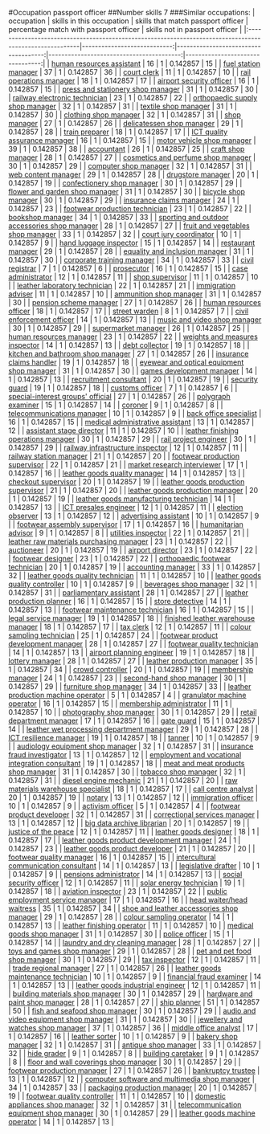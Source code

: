 #Occupation passport officer
##Number skills 7
###Similar occupations:
| occupation                                                                                              |   skills in this occupation |   skills that match passport officer |   percentage match with passport officer |   skills not in passport officer |
|:--------------------------------------------------------------------------------------------------------|----------------------------:|-------------------------------------:|-----------------------------------------:|---------------------------------:|
| [human resources assistant](human_resources_assistant.md)                                               |                          16 |                                    1 |                                 0.142857 |                               15 |
| [fuel station manager](fuel_station_manager.md)                                                         |                          37 |                                    1 |                                 0.142857 |                               36 |
| [court clerk](court_clerk.md)                                                                           |                          11 |                                    1 |                                 0.142857 |                               10 |
| [rail operations manager](rail_operations_manager.md)                                                   |                          18 |                                    1 |                                 0.142857 |                               17 |
| [airport security officer](airport_security_officer.md)                                                 |                          16 |                                    1 |                                 0.142857 |                               15 |
| [press and stationery shop manager](press_and_stationery_shop_manager.md)                               |                          31 |                                    1 |                                 0.142857 |                               30 |
| [railway electronic technician](railway_electronic_technician.md)                                       |                          23 |                                    1 |                                 0.142857 |                               22 |
| [orthopaedic supply shop manager](orthopaedic_supply_shop_manager.md)                                   |                          32 |                                    1 |                                 0.142857 |                               31 |
| [textile shop manager](textile_shop_manager.md)                                                         |                          31 |                                    1 |                                 0.142857 |                               30 |
| [clothing shop manager](clothing_shop_manager.md)                                                       |                          32 |                                    1 |                                 0.142857 |                               31 |
| [shop manager](shop_manager.md)                                                                         |                          27 |                                    1 |                                 0.142857 |                               26 |
| [delicatessen shop manager](delicatessen_shop_manager.md)                                               |                          29 |                                    1 |                                 0.142857 |                               28 |
| [train preparer](train_preparer.md)                                                                     |                          18 |                                    1 |                                 0.142857 |                               17 |
| [ICT quality assurance manager](ICT_quality_assurance_manager.md)                                       |                          16 |                                    1 |                                 0.142857 |                               15 |
| [motor vehicle shop manager](motor_vehicle_shop_manager.md)                                             |                          39 |                                    1 |                                 0.142857 |                               38 |
| [accountant](accountant.md)                                                                             |                          26 |                                    1 |                                 0.142857 |                               25 |
| [craft shop manager](craft_shop_manager.md)                                                             |                          28 |                                    1 |                                 0.142857 |                               27 |
| [cosmetics and perfume shop manager](cosmetics_and_perfume_shop_manager.md)                             |                          30 |                                    1 |                                 0.142857 |                               29 |
| [computer shop manager](computer_shop_manager.md)                                                       |                          32 |                                    1 |                                 0.142857 |                               31 |
| [web content manager](web_content_manager.md)                                                           |                          29 |                                    1 |                                 0.142857 |                               28 |
| [drugstore manager](drugstore_manager.md)                                                               |                          20 |                                    1 |                                 0.142857 |                               19 |
| [confectionery shop manager](confectionery_shop_manager.md)                                             |                          30 |                                    1 |                                 0.142857 |                               29 |
| [flower and garden shop manager](flower_and_garden_shop_manager.md)                                     |                          31 |                                    1 |                                 0.142857 |                               30 |
| [bicycle shop manager](bicycle_shop_manager.md)                                                         |                          30 |                                    1 |                                 0.142857 |                               29 |
| [insurance claims manager](insurance_claims_manager.md)                                                 |                          24 |                                    1 |                                 0.142857 |                               23 |
| [footwear production technician](footwear_production_technician.md)                                     |                          23 |                                    1 |                                 0.142857 |                               22 |
| [bookshop manager](bookshop_manager.md)                                                                 |                          34 |                                    1 |                                 0.142857 |                               33 |
| [sporting and outdoor accessories shop manager](sporting_and_outdoor_accessories_shop_manager.md)       |                          28 |                                    1 |                                 0.142857 |                               27 |
| [fruit and vegetables shop manager](fruit_and_vegetables_shop_manager.md)                               |                          33 |                                    1 |                                 0.142857 |                               32 |
| [court jury coordinator](court_jury_coordinator.md)                                                     |                          10 |                                    1 |                                 0.142857 |                                9 |
| [hand luggage inspector](hand_luggage_inspector.md)                                                     |                          15 |                                    1 |                                 0.142857 |                               14 |
| [restaurant manager](restaurant_manager.md)                                                             |                          29 |                                    1 |                                 0.142857 |                               28 |
| [equality and inclusion manager](equality_and_inclusion_manager.md)                                     |                          31 |                                    1 |                                 0.142857 |                               30 |
| [corporate training manager](corporate_training_manager.md)                                             |                          34 |                                    1 |                                 0.142857 |                               33 |
| [civil registrar](civil_registrar.md)                                                                   |                           7 |                                    1 |                                 0.142857 |                                6 |
| [prosecutor](prosecutor.md)                                                                             |                          16 |                                    1 |                                 0.142857 |                               15 |
| [case administrator](case_administrator.md)                                                             |                          12 |                                    1 |                                 0.142857 |                               11 |
| [shop supervisor](shop_supervisor.md)                                                                   |                          11 |                                    1 |                                 0.142857 |                               10 |
| [leather laboratory technician](leather_laboratory_technician.md)                                       |                          22 |                                    1 |                                 0.142857 |                               21 |
| [immigration adviser](immigration_adviser.md)                                                           |                          11 |                                    1 |                                 0.142857 |                               10 |
| [ammunition shop manager](ammunition_shop_manager.md)                                                   |                          31 |                                    1 |                                 0.142857 |                               30 |
| [pension scheme manager](pension_scheme_manager.md)                                                     |                          27 |                                    1 |                                 0.142857 |                               26 |
| [human resources officer](human_resources_officer.md)                                                   |                          18 |                                    1 |                                 0.142857 |                               17 |
| [street warden](street_warden.md)                                                                       |                           8 |                                    1 |                                 0.142857 |                                7 |
| [civil enforcement officer](civil_enforcement_officer.md)                                               |                          14 |                                    1 |                                 0.142857 |                               13 |
| [music and video shop manager](music_and_video_shop_manager.md)                                         |                          30 |                                    1 |                                 0.142857 |                               29 |
| [supermarket manager](supermarket_manager.md)                                                           |                          26 |                                    1 |                                 0.142857 |                               25 |
| [human resources manager](human_resources_manager.md)                                                   |                          23 |                                    1 |                                 0.142857 |                               22 |
| [weights and measures inspector](weights_and_measures_inspector.md)                                     |                          14 |                                    1 |                                 0.142857 |                               13 |
| [debt collector](debt_collector.md)                                                                     |                          19 |                                    1 |                                 0.142857 |                               18 |
| [kitchen and bathroom shop manager](kitchen_and_bathroom_shop_manager.md)                               |                          27 |                                    1 |                                 0.142857 |                               26 |
| [insurance claims handler](insurance_claims_handler.md)                                                 |                          19 |                                    1 |                                 0.142857 |                               18 |
| [eyewear and optical equipment shop manager](eyewear_and_optical_equipment_shop_manager.md)             |                          31 |                                    1 |                                 0.142857 |                               30 |
| [games development manager](games_development_manager.md)                                               |                          14 |                                    1 |                                 0.142857 |                               13 |
| [recruitment consultant](recruitment_consultant.md)                                                     |                          20 |                                    1 |                                 0.142857 |                               19 |
| [security guard](security_guard.md)                                                                     |                          19 |                                    1 |                                 0.142857 |                               18 |
| [customs officer](customs_officer.md)                                                                   |                           7 |                                    1 |                                 0.142857 |                                6 |
| [special-interest groups' official](special-interest_groups'_official.md)                               |                          27 |                                    1 |                                 0.142857 |                               26 |
| [polygraph examiner](polygraph_examiner.md)                                                             |                          15 |                                    1 |                                 0.142857 |                               14 |
| [coroner](coroner.md)                                                                                   |                           9 |                                    1 |                                 0.142857 |                                8 |
| [telecommunications manager](telecommunications_manager.md)                                             |                          10 |                                    1 |                                 0.142857 |                                9 |
| [back office specialist](back_office_specialist.md)                                                     |                          16 |                                    1 |                                 0.142857 |                               15 |
| [medical administrative assistant](medical_administrative_assistant.md)                                 |                          13 |                                    1 |                                 0.142857 |                               12 |
| [assistant stage director](assistant_stage_director.md)                                                 |                          11 |                                    1 |                                 0.142857 |                               10 |
| [leather finishing operations manager](leather_finishing_operations_manager.md)                         |                          30 |                                    1 |                                 0.142857 |                               29 |
| [rail project engineer](rail_project_engineer.md)                                                       |                          30 |                                    1 |                                 0.142857 |                               29 |
| [railway infrastructure inspector](railway_infrastructure_inspector.md)                                 |                          12 |                                    1 |                                 0.142857 |                               11 |
| [railway station manager](railway_station_manager.md)                                                   |                          21 |                                    1 |                                 0.142857 |                               20 |
| [footwear production supervisor](footwear_production_supervisor.md)                                     |                          22 |                                    1 |                                 0.142857 |                               21 |
| [market research interviewer](market_research_interviewer.md)                                           |                          17 |                                    1 |                                 0.142857 |                               16 |
| [leather goods quality manager](leather_goods_quality_manager.md)                                       |                          14 |                                    1 |                                 0.142857 |                               13 |
| [checkout supervisor](checkout_supervisor.md)                                                           |                          20 |                                    1 |                                 0.142857 |                               19 |
| [leather goods production supervisor](leather_goods_production_supervisor.md)                           |                          21 |                                    1 |                                 0.142857 |                               20 |
| [leather goods production manager](leather_goods_production_manager.md)                                 |                          20 |                                    1 |                                 0.142857 |                               19 |
| [leather goods manufacturing technician](leather_goods_manufacturing_technician.md)                     |                          14 |                                    1 |                                 0.142857 |                               13 |
| [ICT presales engineer](ICT_presales_engineer.md)                                                       |                          12 |                                    1 |                                 0.142857 |                               11 |
| [election observer](election_observer.md)                                                               |                          13 |                                    1 |                                 0.142857 |                               12 |
| [advertising assistant](advertising_assistant.md)                                                       |                          10 |                                    1 |                                 0.142857 |                                9 |
| [footwear assembly supervisor](footwear_assembly_supervisor.md)                                         |                          17 |                                    1 |                                 0.142857 |                               16 |
| [humanitarian advisor](humanitarian_advisor.md)                                                         |                           9 |                                    1 |                                 0.142857 |                                8 |
| [utilities inspector](utilities_inspector.md)                                                           |                          22 |                                    1 |                                 0.142857 |                               21 |
| [leather raw materials purchasing manager](leather_raw_materials_purchasing_manager.md)                 |                          23 |                                    1 |                                 0.142857 |                               22 |
| [auctioneer](auctioneer.md)                                                                             |                          20 |                                    1 |                                 0.142857 |                               19 |
| [airport director](airport_director.md)                                                                 |                          23 |                                    1 |                                 0.142857 |                               22 |
| [footwear designer](footwear_designer.md)                                                               |                          23 |                                    1 |                                 0.142857 |                               22 |
| [orthopaedic footwear technician](orthopaedic_footwear_technician.md)                                   |                          20 |                                    1 |                                 0.142857 |                               19 |
| [accounting manager](accounting_manager.md)                                                             |                          33 |                                    1 |                                 0.142857 |                               32 |
| [leather goods quality technician](leather_goods_quality_technician.md)                                 |                          11 |                                    1 |                                 0.142857 |                               10 |
| [leather goods quality controller](leather_goods_quality_controller.md)                                 |                          10 |                                    1 |                                 0.142857 |                                9 |
| [beverages shop manager](beverages_shop_manager.md)                                                     |                          32 |                                    1 |                                 0.142857 |                               31 |
| [parliamentary assistant](parliamentary_assistant.md)                                                   |                          28 |                                    1 |                                 0.142857 |                               27 |
| [leather production planner](leather_production_planner.md)                                             |                          16 |                                    1 |                                 0.142857 |                               15 |
| [store detective](store_detective.md)                                                                   |                          14 |                                    1 |                                 0.142857 |                               13 |
| [footwear maintenance technician](footwear_maintenance_technician.md)                                   |                          16 |                                    1 |                                 0.142857 |                               15 |
| [legal service manager](legal_service_manager.md)                                                       |                          19 |                                    1 |                                 0.142857 |                               18 |
| [finished leather warehouse manager](finished_leather_warehouse_manager.md)                             |                          18 |                                    1 |                                 0.142857 |                               17 |
| [tax clerk](tax_clerk.md)                                                                               |                          12 |                                    1 |                                 0.142857 |                               11 |
| [colour sampling technician](colour_sampling_technician.md)                                             |                          25 |                                    1 |                                 0.142857 |                               24 |
| [footwear product development manager](footwear_product_development_manager.md)                         |                          28 |                                    1 |                                 0.142857 |                               27 |
| [footwear quality technician](footwear_quality_technician.md)                                           |                          14 |                                    1 |                                 0.142857 |                               13 |
| [airport planning engineer](airport_planning_engineer.md)                                               |                          19 |                                    1 |                                 0.142857 |                               18 |
| [lottery manager](lottery_manager.md)                                                                   |                          28 |                                    1 |                                 0.142857 |                               27 |
| [leather production manager](leather_production_manager.md)                                             |                          35 |                                    1 |                                 0.142857 |                               34 |
| [crowd controller](crowd_controller.md)                                                                 |                          20 |                                    1 |                                 0.142857 |                               19 |
| [membership manager](membership_manager.md)                                                             |                          24 |                                    1 |                                 0.142857 |                               23 |
| [second-hand shop manager](second-hand_shop_manager.md)                                                 |                          30 |                                    1 |                                 0.142857 |                               29 |
| [furniture shop manager](furniture_shop_manager.md)                                                     |                          34 |                                    1 |                                 0.142857 |                               33 |
| [leather production machine operator](leather_production_machine_operator.md)                           |                           5 |                                    1 |                                 0.142857 |                                4 |
| [granulator machine operator](granulator_machine_operator.md)                                           |                          16 |                                    1 |                                 0.142857 |                               15 |
| [membership administrator](membership_administrator.md)                                                 |                          11 |                                    1 |                                 0.142857 |                               10 |
| [photography shop manager](photography_shop_manager.md)                                                 |                          30 |                                    1 |                                 0.142857 |                               29 |
| [retail department manager](retail_department_manager.md)                                               |                          17 |                                    1 |                                 0.142857 |                               16 |
| [gate guard](gate_guard.md)                                                                             |                          15 |                                    1 |                                 0.142857 |                               14 |
| [leather wet processing department manager](leather_wet_processing_department_manager.md)               |                          29 |                                    1 |                                 0.142857 |                               28 |
| [ICT resilience manager](ICT_resilience_manager.md)                                                     |                          19 |                                    1 |                                 0.142857 |                               18 |
| [tanner](tanner.md)                                                                                     |                          10 |                                    1 |                                 0.142857 |                                9 |
| [audiology equipment shop manager](audiology_equipment_shop_manager.md)                                 |                          32 |                                    1 |                                 0.142857 |                               31 |
| [insurance fraud investigator](insurance_fraud_investigator.md)                                         |                          13 |                                    1 |                                 0.142857 |                               12 |
| [employment and vocational integration consultant](employment_and_vocational_integration_consultant.md) |                          19 |                                    1 |                                 0.142857 |                               18 |
| [meat and meat products shop manager](meat_and_meat_products_shop_manager.md)                           |                          31 |                                    1 |                                 0.142857 |                               30 |
| [tobacco shop manager](tobacco_shop_manager.md)                                                         |                          32 |                                    1 |                                 0.142857 |                               31 |
| [diesel engine mechanic](diesel_engine_mechanic.md)                                                     |                          21 |                                    1 |                                 0.142857 |                               20 |
| [raw materials warehouse specialist](raw_materials_warehouse_specialist.md)                             |                          18 |                                    1 |                                 0.142857 |                               17 |
| [call centre analyst](call_centre_analyst.md)                                                           |                          20 |                                    1 |                                 0.142857 |                               19 |
| [notary](notary.md)                                                                                     |                          13 |                                    1 |                                 0.142857 |                               12 |
| [immigration officer](immigration_officer.md)                                                           |                          10 |                                    1 |                                 0.142857 |                                9 |
| [activism officer](activism_officer.md)                                                                 |                           5 |                                    1 |                                 0.142857 |                                4 |
| [footwear product developer](footwear_product_developer.md)                                             |                          32 |                                    1 |                                 0.142857 |                               31 |
| [correctional services manager](correctional_services_manager.md)                                       |                          13 |                                    1 |                                 0.142857 |                               12 |
| [big data archive librarian](big_data_archive_librarian.md)                                             |                          20 |                                    1 |                                 0.142857 |                               19 |
| [justice of the peace](justice_of_the_peace.md)                                                         |                          12 |                                    1 |                                 0.142857 |                               11 |
| [leather goods designer](leather_goods_designer.md)                                                     |                          18 |                                    1 |                                 0.142857 |                               17 |
| [leather goods product development manager](leather_goods_product_development_manager.md)               |                          24 |                                    1 |                                 0.142857 |                               23 |
| [leather goods product developer](leather_goods_product_developer.md)                                   |                          21 |                                    1 |                                 0.142857 |                               20 |
| [footwear quality manager](footwear_quality_manager.md)                                                 |                          16 |                                    1 |                                 0.142857 |                               15 |
| [intercultural communication consultant](intercultural_communication_consultant.md)                     |                          14 |                                    1 |                                 0.142857 |                               13 |
| [legislative drafter](legislative_drafter.md)                                                           |                          10 |                                    1 |                                 0.142857 |                                9 |
| [pensions administrator](pensions_administrator.md)                                                     |                          14 |                                    1 |                                 0.142857 |                               13 |
| [social security officer](social_security_officer.md)                                                   |                          12 |                                    1 |                                 0.142857 |                               11 |
| [solar energy technician](solar_energy_technician.md)                                                   |                          19 |                                    1 |                                 0.142857 |                               18 |
| [aviation inspector](aviation_inspector.md)                                                             |                          23 |                                    1 |                                 0.142857 |                               22 |
| [public employment service manager](public_employment_service_manager.md)                               |                          17 |                                    1 |                                 0.142857 |                               16 |
| [head waiter/head waitress](head_waiter-head_waitress.md)                                               |                          35 |                                    1 |                                 0.142857 |                               34 |
| [shoe and leather accessories shop manager](shoe_and_leather_accessories_shop_manager.md)               |                          29 |                                    1 |                                 0.142857 |                               28 |
| [colour sampling operator](colour_sampling_operator.md)                                                 |                          14 |                                    1 |                                 0.142857 |                               13 |
| [leather finishing operator](leather_finishing_operator.md)                                             |                          11 |                                    1 |                                 0.142857 |                               10 |
| [medical goods shop manager](medical_goods_shop_manager.md)                                             |                          31 |                                    1 |                                 0.142857 |                               30 |
| [police officer](police_officer.md)                                                                     |                          15 |                                    1 |                                 0.142857 |                               14 |
| [laundry and dry cleaning manager](laundry_and_dry_cleaning_manager.md)                                 |                          28 |                                    1 |                                 0.142857 |                               27 |
| [toys and games shop manager](toys_and_games_shop_manager.md)                                           |                          29 |                                    1 |                                 0.142857 |                               28 |
| [pet and pet food shop manager](pet_and_pet_food_shop_manager.md)                                       |                          30 |                                    1 |                                 0.142857 |                               29 |
| [tax inspector](tax_inspector.md)                                                                       |                          12 |                                    1 |                                 0.142857 |                               11 |
| [trade regional manager](trade_regional_manager.md)                                                     |                          27 |                                    1 |                                 0.142857 |                               26 |
| [leather goods maintenance technician](leather_goods_maintenance_technician.md)                         |                          10 |                                    1 |                                 0.142857 |                                9 |
| [financial fraud examiner](financial_fraud_examiner.md)                                                 |                          14 |                                    1 |                                 0.142857 |                               13 |
| [leather goods industrial engineer](leather_goods_industrial_engineer.md)                               |                          12 |                                    1 |                                 0.142857 |                               11 |
| [building materials shop manager](building_materials_shop_manager.md)                                   |                          30 |                                    1 |                                 0.142857 |                               29 |
| [hardware and paint shop manager](hardware_and_paint_shop_manager.md)                                   |                          28 |                                    1 |                                 0.142857 |                               27 |
| [ship planner](ship_planner.md)                                                                         |                          51 |                                    1 |                                 0.142857 |                               50 |
| [fish and seafood shop manager](fish_and_seafood_shop_manager.md)                                       |                          30 |                                    1 |                                 0.142857 |                               29 |
| [audio and video equipment shop manager](audio_and_video_equipment_shop_manager.md)                     |                          31 |                                    1 |                                 0.142857 |                               30 |
| [jewellery and watches shop manager](jewellery_and_watches_shop_manager.md)                             |                          37 |                                    1 |                                 0.142857 |                               36 |
| [middle office analyst](middle_office_analyst.md)                                                       |                          17 |                                    1 |                                 0.142857 |                               16 |
| [leather sorter](leather_sorter.md)                                                                     |                          10 |                                    1 |                                 0.142857 |                                9 |
| [bakery shop manager](bakery_shop_manager.md)                                                           |                          32 |                                    1 |                                 0.142857 |                               31 |
| [antique shop manager](antique_shop_manager.md)                                                         |                          33 |                                    1 |                                 0.142857 |                               32 |
| [hide grader](hide_grader.md)                                                                           |                           9 |                                    1 |                                 0.142857 |                                8 |
| [building caretaker](building_caretaker.md)                                                             |                           9 |                                    1 |                                 0.142857 |                                8 |
| [floor and wall coverings shop manager](floor_and_wall_coverings_shop_manager.md)                       |                          30 |                                    1 |                                 0.142857 |                               29 |
| [footwear production manager](footwear_production_manager.md)                                           |                          27 |                                    1 |                                 0.142857 |                               26 |
| [bankruptcy trustee](bankruptcy_trustee.md)                                                             |                          13 |                                    1 |                                 0.142857 |                               12 |
| [computer software and multimedia shop manager](computer_software_and_multimedia_shop_manager.md)       |                          34 |                                    1 |                                 0.142857 |                               33 |
| [packaging production manager](packaging_production_manager.md)                                         |                          20 |                                    1 |                                 0.142857 |                               19 |
| [footwear quality controller](footwear_quality_controller.md)                                           |                          11 |                                    1 |                                 0.142857 |                               10 |
| [domestic appliances shop manager](domestic_appliances_shop_manager.md)                                 |                          32 |                                    1 |                                 0.142857 |                               31 |
| [telecommunication equipment shop manager](telecommunication_equipment_shop_manager.md)                 |                          30 |                                    1 |                                 0.142857 |                               29 |
| [leather goods machine operator](leather_goods_machine_operator.md)                                     |                          14 |                                    1 |                                 0.142857 |                               13 |
